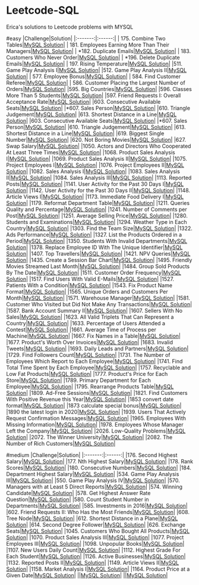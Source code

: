 # Leetcode-SQL
Erica's solutions to Leetcode problems with MYSQL

#easy
|Challenge|Solution|
|:-------:|:------:|
| 175. Combine Two Tables|[MySQL Solution](combine-two-tables/combine-two-tables.sql)|
| 181. Employees Earning More Than Their Managers|[MySQL Solution](employees-earning-more-than-their-managers/employees-earning-more-than-their-managers.sql)|
| *182. Duplicate Emails|[MySQL Solution](duplicate-emails/duplicate-emails.sql)|
| 183. Customers Who Never Order|[MySQL Solution](customers-who-never-order/customers-who-never-order.sql)|
| *196. Delete Duplicate Emails|[MySQL Solution](duplicate-emails/duplicate-emails.sql)|
| 197. Rising Temperature|[MySQL Solution](rising-temperature/rising-temperature.sql)|
|511. Game Play Analysis I|[MySQL Solution](game-play-analysis-i/game-play-analysis-i.sql)|
|512. Game Play Analysis II|[MySQL Solution](game-play-analysis-ii/game-play-analysis-ii.sql)|
| 577. Employee Bonus|[MySQL Solution](employee-bonus/employee-bonus.sql)|
| 584. Find Customer Referee|[MySQL Solution](find-customer-referee/find-customer-referee.sql)|
| 586. Customer Placing the Largest Number of Orders|[MySQL Solution](customer-placing-the-largest-number-of-orders/customer-placing-the-largest-number-of-orders.sql)|
|595. Big Countries|[MySQL Solution](big-countries/big-countries.sql)|
|596. Classes More Than 5 Students|[MySQL Solution](classes-more-than-5-students/classes-more-than-5-students.sql)|
|597. Friend Requests I: Overall Acceptance Rate|[MySQL Solution](friend-requests-i-overall-acceptance-rate/friend-requests-i-overall-acceptance-rate.sql)|
|603. Consecutive Available Seats|[MySQL Solution](consecutive-available-seats/consecutive-available-seats.sql)|
|*607. Sales Person|[MySQL Solution](sales-person/sales-person.sql)|
|610. Triangle Judgement|[MySQL Solution](triangle-judgement/triangle-judgement.sql)|
|613. Shortest Distance in a Line|[MySQL Solution](shortest-distance-in-a-line/shortest-distance-in-a-line.sql)|
|603. Consecutive Available Seats|[MySQL Solution](consecutive-available-seats/consecutive-available-seats.sql)|
|*607. Sales Person|[MySQL Solution](sales-person/sales-person.sql)|
|610. Triangle Judgement|[MySQL Solution](triangle-judgement/triangle-judgement.sql)|
|613. Shortest Distance in a Line|[MySQL Solution](shortest-distance-in-a-line/shortest-distance-in-a-line.sql)|
|619. Biggest Single Number|[MySQL Solution](biggest-single-number/biggest-single-number.sql)|
|620. Not Boring Movies|[MySQL Solution](not-boring-movies/not-boring-movies.sql)|
|627. Swap Salary|[MySQL Solution](swap-salary/swap-salary.sql)|
|1050. Actors and Directors Who Cooperated At Least Three Times|[MySQL Solution](actors-and-directors-who-cooperated-at-least-three-times/actors-and-directors-who-cooperated-at-least-three-times.sql)|
|1068. Product Sales Analysis I|[MySQL Solution](product-sales-analysis-i/product-sales-analysis-i.sql)|
|1069. Product Sales Analysis II|[MySQL Solution](product-sales-analysis-ii/product-sales-analysis-ii.sql)|
|1075. Project Employees I|[MySQL Solution](project-employees-i/project-employees-i.sql)|
|1076. Project Employees II|[MySQL Solution](project-employees-ii/project-employees-ii.sql)|
|1082. Sales Analysis I|[MySQL Solution](sales-analysis-i/sales-analysis-i.sql)|
|1083. Sales Analysis II|[MySQL Solution](sales-analysis-ii/sales-analysis-ii.sql)|
|1084. Sales Analysis III|[MySQL Solution](sales-analysis-iii/sales-analysis-iii.sql)|
|1113. Reported Posts|[MySQL Solution](reported-posts/reported-posts.sql)|
|1141. User Activity for the Past 30 Days I|[MySQL Solution](user-activity-for-the-past-30-days-i/user-activity-for-the-past-30-days-i.sql)|
|1142. User Activity for the Past 30 Days II|[MySQL Solution](user-activity-for-the-past-30-days-ii/user-activity-for-the-past-30-days-ii.sql)|
|1148. Article Views I|[MySQL Solution](article-views-i/article-views-i.sql)|
|1173. Immediate Food Delivery I|[MySQL Solution](immediate-food-delivery-i/immediate-food-delivery-i.sql)|
|1179. Reformat Department Table|[MySQL Solution](reformat-department-table/reformat-department-table.sql)|
|1211. Queries Quality and Percentage|[MySQL Solution](queries-quality-and-percentage/queries-quality-and-percentage.sql)|
|1241. Number of Comments per Post|[MySQL Solution](number-of-comments-per-post/number-of-comments-per-post.sql)|
|1251. Average Selling Price|[MySQL Solution](average-selling-price/average-selling-price.sql)|
|1280. Students and Examinations|[MySQL Solution](students-and-examinations/students-and-examinations.sql)|
|1294. Weather Type in Each Country|[MySQL Solution](weather-type-in-each-country/weather-type-in-each-country.sql)|
|1303. Find the Team Size|[MySQL Solution](find-the-team-size/find-the-team-size.sql)|
|1322. Ads Performance|[MySQL Solution](ads-performance/ads-performance.sql)|
|1327. List the Products Ordered in a Period|[MySQL Solution](list-the-products-ordered-in-a-period/list-the-products-ordered-in-a-period.sql)|
|1350. Students With Invalid Departments|[MySQL Solution](students-with-invalid-departments/students-with-invalid-departments.sql)|
|1378. Replace Employee ID With The Unique Identifier|[MySQL Solution](replace-employee-id-with-the-unique-identifier/replace-employee-id-with-the-unique-identifier.sql)|
|1407. Top Travellers|[MySQL Solution](top-travellers/top-travellers.sql)|
|1421. NPV Queries|[MySQL Solution](npv-queries/npv-queries.sql)|
|1435. Create a Session Bar Chart|[MySQL Solution](create-a-session-bar-chart/create-a-session-bar-chart.sql)|
|1495. Friendly Movies Streamed Last Month|[MySQL Solution](friendly-movies-streamed-last-month/friendly-movies-streamed-last-month.sql)|
|1484. Group Sold Products By The Date|[MySQL Solution](group-sold-products-by-the-date/group-sold-products-by-the-date.sql)|
|1511. Customer Order Frequency|[MySQL Solution](customer-order-frequency/customer-order-frequency.sql)|
|1517. Find Users With Valid E-Mails|[MySQL Solution](find-users-with-valid-e-mails/find-users-with-valid-e-mails.sql)|
|1527. Patients With a Condition|[MySQL Solution](patients-with-a-condition/patients-with-a-condition.sql)|
|1543. Fix Product Name Format|[MySQL Solution](fix-product-name-format/fix-product-name-format.sql)|
|1565. Unique Orders and Customers Per Month|[MySQL Solution](unique-orders-and-customers-per-month/unique-orders-and-customers-per-month.sql)|
|1571. Warehouse Manager|[MySQL Solution](1571-warehouse-manager/1571-warehouse-manager.sql)|
|1581. Customer Who Visited but Did Not Make Any Transactions|[MySQL Solution](1581-customer-who-visited-but-did-not-make-any-transactions/1581-customer-who-visited-but-did-not-make-any-transactions.sql)|
|1587. Bank Account Summary II|[MySQL Solution](1587-bank-account-summary-ii/1587-bank-account-summary-ii.sql)|
|1607. Sellers With No Sales|[MySQL Solution](1607-sellers-with-no-sales/1607-sellers-with-no-sales.sql)|
|1623. All Valid Triplets That Can Represent a Country|[MySQL Solution](1623-all-valid-triplets-that-can-represent-a-country/1623-all-valid-triplets-that-can-represent-a-country.sql)|
|1633. Percentage of Users Attended a Contest|[MySQL Solution](1633-percentage-of-users-attended-a-contest/1633-percentage-of-users-attended-a-contest.sql)|
|1661. Average Time of Process per Machine|[MySQL Solution](1661-average-time-of-process-per-machine/1661-average-time-of-process-per-machine.sql)|
|1667. Fix Names in a Table|[MySQL Solution](1677-products-worth-over-invoices/1677-products-worth-over-invoices.sql)|
|1677. Product's Worth Over Invoices|[MySQL Solution](1667-fix-names-in-a-table/1667-fix-names-in-a-table.sql)|
|1683. Invalid Tweets|[MySQL Solution](1683-invalid-tweets/1683-invalid-tweets.sql)|
|1693. Daily Leads and Partners|[MySQL Solution](1693-daily-leads-and-partners/1693-daily-leads-and-partners.sql)|
|1729. Find Followers Count|[MySQL Solution](1729-find-followers-count/1729-find-followers-count.sql)|
|1731. The Number of Employees Which Report to Each Employee|[MySQL Solution](1731-the-number-of-employees-which-report-to-each-employee/1731-the-number-of-employees-which-report-to-each-employee.sql)|
|1741. Find Total Time Spent by Each Employee|[MySQL Solution](1741-find-total-time-spent-by-each-employee/1741-find-total-time-spent-by-each-employee.sql)|
|1757. Recyclable and Low Fat Products|[MySQL Solution](1757-recyclable-and-low-fat-products/1757-recyclable-and-low-fat-products.sql)|
|1777. Product's Price for Each Store|[MySQL Solution](1777-products-price-for-each-store/1777-products-price-for-each-store.sql)|
|1789. Primary Department for Each Employee|[MySQL Solution](1789-primary-department-for-each-employee/1789-primary-department-for-each-employee.sql)|
|1795. Rearrange Products Table|[MySQL Solution](1795-rearrange-products-table/1795-rearrange-products-table.sql)|
|1809. Ad-Free Sessions|[MySQL Solution](1809-ad-free-sessions/1809-ad-free-sessions.sql)|
|1821. Find Customers With Positive Revenue this Year|[MySQL Solution](1821-find-customers-with-positive-revenue-this-year/1821-find-customers-with-positive-revenue-this-year.sql)|
|1853 convert date format|[MySQL Solution](1853-convert-date-format/1853-convert-date-format.sql)|
|1873 calculate special bonus|[MySQL Solution](1873-calculate-special-bonus/1873-calculate-special-bonus.sql)|
|1890 the latest login in 2020|[MySQL Solution](1890-the-latest-login-in-2020/1890-the-latest-login-in-2020.sql)|
|1939. Users That Actively Request Confirmation Messages|[MySQL Solution](1939-users-that-actively-request-confirmation-messages/1939-users-that-actively-request-confirmation-messages.sql)|
|1965. Employees With Missing Information|[MySQL Solution](1965-employees-with-missing-information/1965-employees-with-missing-information.sql)|
|1978. Employees Whose Manager Left the Company|[MySQL Solution](1978-employees-whose-manager-left-the-company/1978-employees-whose-manager-left-the-company.sql)|
|2026. Low-Quality Problems|[MySQL Solution](2026-low-quality-problems/2026-low-quality-problems.sql)|
|2072. The Winner University|[MySQL Solution](2072-the-winner-university/2072-the-winner-university.sql)|
|2082. The Number of Rich Customers|[MySQL Solution](2082-the-number-of-rich-customers/2082-the-number-of-rich-customers.sql)|

#medium
|Challenge|Solution|
|:-------:|:------:|
|176. Second Highest Salary|[MySQL Solution](176-second-highest-salary/176-second-highest-salary.sql)|
|177. Nth Highest Salary|[MySQL Solution](177-nth-highest-salary/177-nth-highest-salary.sql)|
|178. Rank Scores|[MySQL Solution](178-rank-scores/178-rank-scores.sql)|
|180. Consecutive Numbers|[MySQL Solution](180-consecutive-numbers/180-consecutive-numbers.sql)|
|184. Department Highest Salary|[MySQL Solution](184-department-highest-salary/184-department-highest-salary.sql)|
|534. Game Play Analysis III|[MySQL Solution](534-game-play-analysis-iii/534-game-play-analysis-iii.sql)|
|550. Game Play Analysis IV|[MySQL Solution](550-game-play-analysis-iv/550-game-play-analysis-iv.sql)|
|570. Managers with at Least 5 Direct Reports|[MySQL Solution](570-managers-with-at-least-5-direct-reports/570-managers-with-at-least-5-direct-reports.sql)|
|574. Winning Candidate|[MySQL Solution](574-winning-candidate/574-winning-candidate.sql)|
|578. Get Highest Answer Rate Question|[MySQL Solution](578-get-highest-answer-rate-question/578-get-highest-answer-rate-question.sql)|
|580. Count Student Number in Departments|[MySQL Solution](580-count-student-number-in-departments/580-count-student-number-in-departments.sql)|
|585. Investments in 2016|[MySQL Solution](585-investments-in-2016/585-investments-in-2016.sql)|
|602. Friend Requests II: Who Has the Most Friends|[MySQL Solution](602-friend-requests-ii-who-has-the-most-friends/602-friend-requests-ii-who-has-the-most-friends.sql)|
|608. Tree Node|[MySQL Solution](608-tree-node/608-tree-node.sql)|
|612. Shortest Distance in a Plane|[MySQL Solution](612-shortest-distance-in-a-plane/612-shortest-distance-in-a-plane.sql)|
|614. Second Degree Follower|[MySQL Solution](614-second-degree-follower/614-second-degree-follower.sql)|
|626. Exchange Seats|[MySQL Solution](626-exchange-seats/626-exchange-seats.sql)|
|1045. Customers Who Bought All Products|[MySQL Solution](1045-customers-who-bought-all-products/1045-customers-who-bought-all-products.sql)|
|1070. Product Sales Analysis III|[MySQL Solution](1070-product-sales-analysis-iii/1070-product-sales-analysis-iii.sql)|
|1077. Project Employees III|[MySQL Solution](1077-project-employees-iii/1077-project-employees-iii.sql)|
|1098. Unpopular Books|[MySQL Solution](1098-unpopular-books/1098-unpopular-books.sql)|
|1107. New Users Daily Count|[MySQL Solution](1107-new-users-daily-count/1107-new-users-daily-count.sql)|
|1112. Highest Grade For Each Student|[MySQL Solution](1112-highest-grade-for-each-student/1112-highest-grade-for-each-student.sql)|
|1126. Active Businesses|[MySQL Solution](1126-active-businesses/1126-active-businesses.sql)|
|1132. Reported Posts II|[MySQL Solution](1132-reported-posts-ii/1132-reported-posts-ii.sql)|
|1149. Article Views II|[MySQL Solution](1149-article-views-ii/1149-article-views-ii.sql)|
|1158. Market Analysis I|[MySQL Solution](1158-market-analysis-i/1158-market-analysis-i.sql)|
|1164. Product Price at a Given Date|[MySQL Solution]()|
||[MySQL Solution]()|
||[MySQL Solution]()|
